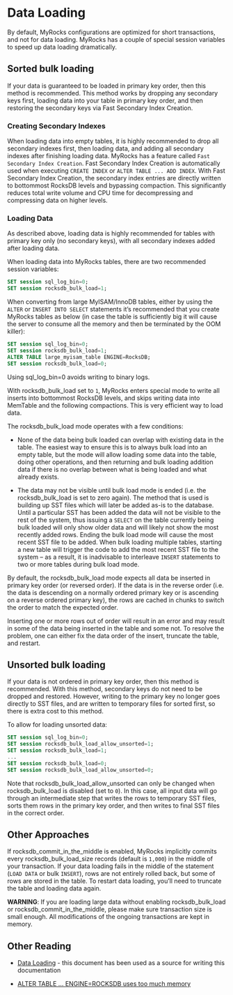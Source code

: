 # Data Loading

By default, MyRocks configurations are optimized for short transactions,
and not for data loading. MyRocks has a couple of special session variables
to speed up data loading dramatically.

## Sorted bulk loading

If your data is guaranteed to be loaded in primary key order, then this method
is recommended. This method works by dropping any secondary keys first, loading
data into your table in primary key order, and then restoring the secondary
keys via Fast Secondary Index Creation.

### Creating Secondary Indexes

When loading data into empty tables, it is highly recommended to drop all
secondary indexes first, then loading data, and adding all secondary indexes
after finishing loading data. MyRocks has a feature called `Fast Secondary
Index Creation`. Fast Secondary Index Creation is automatically used when
executing `CREATE INDEX` or `ALTER TABLE ... ADD INDEX`. With Fast
Secondary Index Creation, the secondary index entries are directly written
to bottommost RocksDB levels and bypassing compaction. This significantly
reduces total write volume and CPU time for decompressing and compressing
data on higher levels.

### Loading Data

As described above, loading data is highly recommended for tables with primary
key only (no secondary keys), with all secondary indexes added after loading
data.

When loading data into MyRocks tables, there are two recommended session
variables:

```sql
SET session sql_log_bin=0;
SET session rocksdb_bulk_load=1;
```

When converting from large MyISAM/InnoDB tables, either by using the `ALTER`
or `INSERT INTO SELECT` statements it’s recommended that you
create MyRocks tables as below (in case the table is sufficiently big it will
cause the server to consume all the memory and then be terminated by the OOM
killer):

```sql
SET session sql_log_bin=0;
SET session rocksdb_bulk_load=1;
ALTER TABLE large_myisam_table ENGINE=RocksDB;
SET session rocksdb_bulk_load=0;
```

Using sql_log_bin=0 avoids writing to binary logs.

With rocksdb_bulk_load set to `1`, MyRocks enters special mode to
write all inserts into bottommost RocksDB levels, and skips writing data into
MemTable and the following compactions. This is very efficient way to load
data.

The rocksdb_bulk_load mode operates with a few conditions:

* None of the data being bulk loaded can overlap with existing data in the
table. The easiest way to ensure this is to always bulk load into an empty
table, but the mode will allow loading some data into the table, doing other
operations, and then returning and bulk loading addition data if there is no
overlap between what is being loaded and what already exists.

* The data may not be visible until bulk load mode is ended (i.e. the
rocksdb_bulk_load is set to zero again). The method that is used
is building up SST files which will later be added as-is to the database.
Until a particular SST has been added the data will not be visible to the
rest of the system, thus issuing a `SELECT` on the table currently being
bulk loaded will only show older data and will likely not show the most
recently added rows. Ending the bulk load mode will cause the most recent SST
file to be added. When bulk loading multiple tables, starting a new table
will trigger the code to add the most recent SST file to the system – as a
result, it is inadvisable to interleave `INSERT` statements to two or more
tables during bulk load mode.

By default, the rocksdb_bulk_load mode expects all data be inserted
in primary key order (or reversed order). If the data is in the reverse order
(i.e. the data is descending on a normally ordered primary key or is ascending
on a reverse ordered primary key), the rows are cached in chunks to switch the
order to match the expected order.

Inserting one or more rows out of order will result in an error and may result
in some of the data being inserted in the table and some not. To resolve the
problem, one can either fix the data order of the insert, truncate the table,
and restart.

## Unsorted bulk loading

If your data is not ordered in primary key order, then this method is
recommended. With this method, secondary keys do not need to be dropped and
restored. However, writing to the primary key no longer goes directly to SST
files, and are written to temporary files for sorted first, so there is extra
cost to this method.

To allow for loading unsorted data:

```sql
SET session sql_log_bin=0;
SET session rocksdb_bulk_load_allow_unsorted=1;
SET session rocksdb_bulk_load=1;
...
SET session rocksdb_bulk_load=0;
SET session rocksdb_bulk_load_allow_unsorted=0;
```

Note that rocksdb_bulk_load_allow_unsorted can only be changed when
rocksdb_bulk_load is disabled (set to `0`). In this case, all
input data will go through an intermediate step that writes the rows to
temporary SST files, sorts them rows in the primary key order, and then writes
to final SST files in the correct order.

## Other Approaches

If rocksdb_commit_in_the_middle is enabled, MyRocks implicitly
commits every rocksdb_bulk_load_size records (default is `1,000`)
in the middle of your transaction. If your data loading fails in the middle of
the statement (`LOAD DATA` or bulk `INSERT`), rows are not entirely rolled
back, but some of rows are stored in the table. To restart data loading, you’ll
need to truncate the table and loading data again.

**WARNING**: If you are loading large data without enabling rocksdb_bulk_load
or rocksdb_commit_in_the_middle, please make sure transaction
size is small enough. All modifications of the ongoing transactions are kept
in memory.

## Other Reading


* [Data Loading](https://github.com/facebook/mysql-5.6/wiki/Data-Loading) -
this document has been used as a source for writing this documentation


* [ALTER TABLE … ENGINE=ROCKSDB uses too much memory](https://github.com/facebook/mysql-5.6/issues/692)
